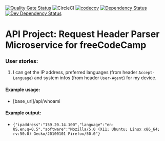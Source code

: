 [![Quality Gate Status](https://sonarcloud.io/api/project_badges/measure?project=tluolamo_boilerplate-project-headerparser&metric=alert_status)](https://sonarcloud.io/dashboard?id=tluolamo_boilerplate-project-headerparser)
![CircleCI](https://img.shields.io/circleci/build/github/tluolamo/boilerplate-project-headerparser)
[![codecov](https://codecov.io/gh/tluolamo/boilerplate-project-headerparser/branch/gomix/graph/badge.svg)](https://codecov.io/gh/tluolamo/boilerplate-project-headerparser)
[![Dependency Status](https://david-dm.org/tluolamo/boilerplate-project-headerparser.svg)](https://david-dm.org/tluolamo/boilerplate-project-headerparser)
[![Dev Dependency Status](https://david-dm.org/tluolamo/boilerplate-project-headerparser/dev-status.svg)](https://david-dm.org/tluolamo/boilerplate-project-headerparser)

# API Project: Request Header Parser Microservice for freeCodeCamp

### User stories:
1. I can get the IP address, preferred languages (from header `Accept-Language`) and system infos (from header `User-Agent`) for my device.

#### Example usage:
* [base_url]/api/whoami

#### Example output:
* `{"ipaddress":"159.20.14.100","language":"en-US,en;q=0.5","software":"Mozilla/5.0 (X11; Ubuntu; Linux x86_64; rv:50.0) Gecko/20100101 Firefox/50.0"}`
